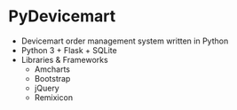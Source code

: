 # PyDevicemart
* Devicemart order management system written in Python
* Python 3 + Flask + SQLite
* Libraries & Frameworks
  * Amcharts
  * Bootstrap
  * jQuery
  * Remixicon

